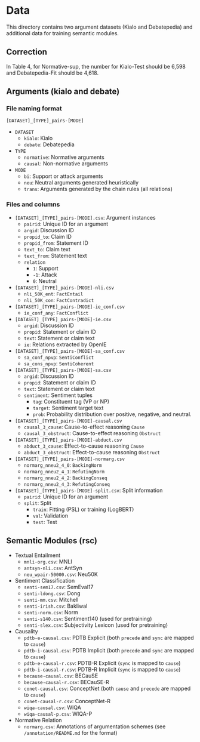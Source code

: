 # Data
This directory contains two argument datasets (Kialo and Debatepedia) and additional data for training semantic modules.

## Correction
In Table 4, for Normative-sup, the number for Kialo-Test should be 6,598 and Debatepedia-Fit should be 4,618.

## Arguments (kialo and debate)

### File naming format
`[DATASET]_[TYPE]_pairs-[MODE]`
* `DATASET`
  * `kialo`: Kialo
  * `debate`: Debatepedia
* `TYPE`
  * `normative`: Normative arguments
  * `causal`: Non-normative arguments
* `MODE`
  * `bi`: Support or attack arguments
  * `neu`: Neutral arguments generated heuristically
  * `trans`: Arguments generated by the chain rules (all relations)

### Files and columns
* `[DATASET]_[TYPE]_pairs-[MODE].csv`: Argument instances
  * `pairid`: Unique ID for an argument
  * `argid`: Discussion ID
  * `propid_to`: Claim ID
  * `propid_from`: Statement ID
  * `text_to`: Claim text
  * `text_from`: Statement text
  * `relation`
    - `1`: Support
    - `-1`: Attack
    - `0`: Neutral
* `[DATASET]_[TYPE]_pairs-[MODE]-nli.csv`
  * `nli_50K_ent`: `FactEntail`
  * `nli_50K_con`: `FactContradict`
* `[DATASET]_[TYPE]_pairs-[MODE]-ie_conf.csv`
  * `ie_conf_any`: `FactConflict`
* `[DATASET]_[TYPE]_pairs-[MODE]-ie.csv`
  * `argid`: Discussion ID
  * `propid`: Statement or claim ID
  * `text`: Statement or claim text
  * `ie`: Relations extracted by OpenIE
* `[DATASET]_[TYPE]_pairs-[MODE]-sa_conf.csv`
  * `sa_conf_npvp`: `SentiConflict`
  * `sa_cons_npvp`: `SentiCoherent`
* `[DATASET]_[TYPE]_pairs-[MODE]-sa.csv`
  * `argid`: Discussion ID
  * `propid`: Statement or claim ID
  * `text`: Statement or claim text
  * `sentiment`: Sentiment tuples
    * `tag`: Constituent tag (VP or NP)
    * `target`: Sentiment target text
    * `prob`: Probability distribution over positive, negative, and neutral.
* `[DATASET]_[TYPE]_pairs-[MODE]-causal.csv`
  * `causal_3_cause`: Cause-to-effect reasoning `Cause`
  * `causal_3_obstruct`: Cause-to-effect reasoning `Obstruct`
* `[DATASET]_[TYPE]_pairs-[MODE]-abduct.csv`
  * `abduct_3_cause`: Effect-to-cause reasoning `Cause`
  * `abduct_3_obstruct`: Effect-to-cause reasoning `Obstruct`
* `[DATASET]_[TYPE]_pairs-[MODE]-normarg.csv`
  * `normarg_nneu2_4_0`: `BackingNorm`
  * `normarg_nneu2_4_1`: `RefutingNorm`
  * `normarg_nneu2_4_2`: `BackingConseq`
  * `normarg_nneu2_4_3`: `RefutingConseq`
* `[DATASET]_[TYPE]_pairs-[MODE]-split.csv`: Split information
  * `pairid`: Unique ID for an argument
  * `split`: Split
    - `train`: Fitting (PSL) or training (LogBERT)
    - `val`: Validation
    - `test`: Test

## Semantic Modules (rsc)
* Textual Entailment
  * `mnli-org.csv`: MNLI
  * `antsyn-nli.csv`: AntSyn
  * `neu_wpair-50000.csv`: Neu50K
* Sentiment Classification
  * `senti-sem17.csv`: SemEval17
  * `senti-ldong.csv`: Dong
  * `senti-mm.csv`: Mitchell
  * `senti-irish.csv`: Bakliwal
  * `senti-norm.csv`: Norm
  * `senti-s140.csv`: Sentiment140 (used for pretraining)
  * `senti-slex.csv`: Subjectivity Lexicon (used for pretraining)
* Causality
  * `pdtb-e-causal.csv`: PDTB Explicit (both `precede` and `sync` are mapped to `cause`)
  * `pdtb-i-causal.csv`: PDTB Implicit (both `precede` and `sync` are mapped to `cause`)
  * `pdtb-e-causal-r.csv`: PDTB-R Explicit (`sync` is mapped to `cause`)
  * `pdtb-i-causal-r.csv`: PDTB-R Implicit (`sync` is mapped to `cause`)
  * `because-causal.csv`: BECauSE
  * `because-causal-r.csv`: BECauSE-R
  * `conet-causal.csv`: ConceptNet (both `cause` and `precede` are mapped to `cause`)
  * `conet-causal-r.csv`: ConceptNet-R
  * `wiqa-causal.csv`: WIQA
  * `wiqa-causal-p.csv`: WIQA-P
* Normative Relation
  * `normarg.csv`: Annotations of argumentation schemes (see `/annotation/README.md` for the format)
